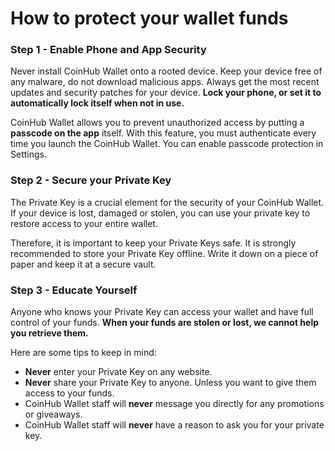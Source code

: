 # How to protect your wallet funds

### Step 1 - Enable Phone and App Security

Never install CoinHub Wallet onto a rooted device. Keep your device free of any malware, do not download malicious apps. Always get the most recent updates and security patches for your device. **Lock your phone, or set it to automatically lock itself when not in use.**

CoinHub Wallet allows you to prevent unauthorized access by putting a **passcode on the app** itself. With this feature, you must authenticate every time you launch the CoinHub Wallet. You can enable passcode protection in Settings.

### Step 2 - Secure your Private Key 

The Private Key is a crucial element for the security of your CoinHub Wallet. If your device is lost, damaged or stolen, you can use your private key to restore access to your entire wallet. 

Therefore, it is important to keep your Private Keys safe. It is strongly recommended to store your Private Key offline. Write it down on a piece of paper and keep it at a secure vault.

### Step 3 - Educate Yourself

Anyone who knows your Private Key can access your wallet and have full control of your funds. **When your funds are stolen or lost, we cannot help you retrieve them.**

Here are some tips to keep in mind:

- **Never** enter your Private Key on any website.
- **Never** share your Private Key to anyone. Unless you want to give them access to your funds.
- CoinHub Wallet staff will **never** message you directly for any promotions or giveaways.
- CoinHub Wallet staff will **never** have a reason to ask you for your private key.